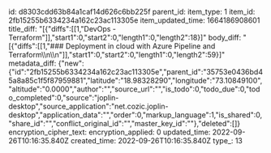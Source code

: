 id: d8303cdd63b84a1caf14d626c6bb225f
parent_id: 
item_type: 1
item_id: 2fb15255b6334234a162c23ac113305e
item_updated_time: 1664186908601
title_diff: "[{\"diffs\":[[1,\"DevOps - Terraform\"]],\"start1\":0,\"start2\":0,\"length1\":0,\"length2\":18}]"
body_diff: "[{\"diffs\":[[1,\"### Deployment in cloud with Azure Pipeline and Terraform\\\n\\\n\"]],\"start1\":0,\"start2\":0,\"length1\":0,\"length2\":59}]"
metadata_diff: {"new":{"id":"2fb15255b6334234a162c23ac113305e","parent_id":"35753e0436bd45a8a85c1f5f87959881","latitude":"18.98328290","longitude":"73.10849100","altitude":"0.0000","author":"","source_url":"","is_todo":0,"todo_due":0,"todo_completed":0,"source":"joplin-desktop","source_application":"net.cozic.joplin-desktop","application_data":"","order":0,"markup_language":1,"is_shared":0,"share_id":"","conflict_original_id":"","master_key_id":""},"deleted":[]}
encryption_cipher_text: 
encryption_applied: 0
updated_time: 2022-09-26T10:16:35.840Z
created_time: 2022-09-26T10:16:35.840Z
type_: 13